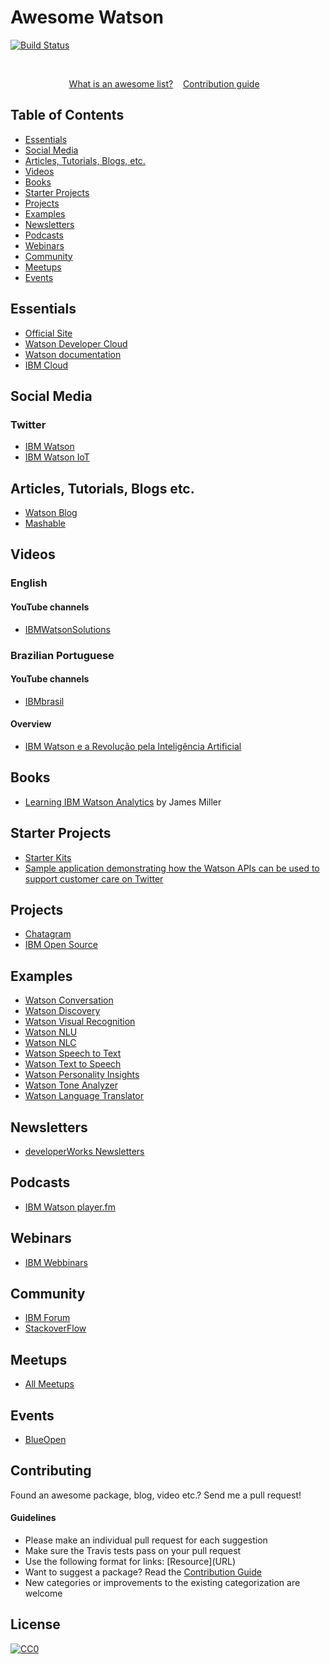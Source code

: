 # Awesome Watson

[![Build Status](https://api.travis-ci.org/carlosalan/awesome-watson.svg?branch=master)](https://travis-ci.org/carlosalan/awesome-watson)

<br>

<p align="center">
	<a href="https://github.com/sindresorhus/awesome/blob/master/awesome.md">What is an awesome list?</a>&nbsp;&nbsp;&nbsp;
	<a href="contributing.md">Contribution guide</a>&nbsp;&nbsp;&nbsp;
</p>

## Table of Contents

- [Essentials](#essentials)
- [Social Media](#social-media)
- [Articles, Tutorials, Blogs, etc.](#articles-tutorials-blogs-etc)
- [Videos](#videos)
- [Books](#books)
- [Starter Projects](#starter-projects)
- [Projects](#projects)
- [Examples](#examples)
- [Newsletters](#newsletters)
- [Podcasts](#podcasts)
- [Webinars](#webinars)
- [Community](#community)
- [Meetups](#meetups)
- [Events](#events)

## Essentials

* [Official Site](https://www.ibm.com/watson/)
* [Watson Developer Cloud](https://www.ibm.com/watson/developer-2/)
* [Watson documentation](https://www.ibm.com/watson/developercloud/doc/index.html)
* [IBM Cloud](https://www.ibm.com/cloud/)

## Social Media

### Twitter

- [IBM Watson](https://twitter.com/IBMWatson)
- [IBM Watson IoT](https://twitter.com/IBMIoT)

## Articles, Tutorials, Blogs etc.

* [Watson Blog](https://www.ibm.com/blogs/watson/)
* [Mashable](http://mashable.com/category/ibm-watson/)

## Videos

### English

#### YouTube channels

* [IBMWatsonSolutions](https://www.youtube.com/user/IBMWatsonSolutions)

### Brazilian Portuguese 

#### YouTube channels

* [IBMbrasil](https://www.youtube.com/user/IBMbrasil)

#### Overview

* [IBM Watson e a Revolução pela Inteligência Artificial](https://www.youtube.com/watch?v=RL2NuYu4DpA)

## Books

* [Learning IBM Watson Analytics](https://www.amazon.com/Learning-Watson-Analytics-James-Miller/dp/1785880772) by James Miller

## Starter Projects

* [Starter Kits](https://www.ibm.com/watson/developercloud/starter-kits.html)
* [Sample application demonstrating how the Watson APIs can be used to support customer care on Twitter](https://github.com/watson-developer-cloud/social-customer-care)

## Projects

* [Chatagram](https://github.com/karanchahal/Chatagram)
* [IBM Open Source](http://ibm.github.io)

## Examples

* [Watson Conversation](https://conversation-demo.mybluemix.net/)
* [Watson Discovery](https://discovery-news-demo.mybluemix.net/)
* [Watson Visual Recognition](https://visual-recognition-demo.ng.bluemix.net/)
* [Watson NLU](https://natural-language-understanding-demo.mybluemix.net/)
* [Watson NLC](https://natural-language-classifier-demo.mybluemix.net/)
* [Watson Speech to Text](https://speech-to-text-demo.mybluemix.net/)
* [Watson Text to Speech](https://text-to-speech-demo.mybluemix.net/)
* [Watson Personality Insights](https://personality-insights-livedemo.mybluemix.net/)
* [Watson Tone Analyzer](https://tone-analyzer-demo.mybluemix.net/)
* [Watson Language Translator](https://language-translator-demo.mybluemix.net/)

## Newsletters

* [developerWorks Newsletters](https://www.ibm.com/developerworks/newsletter/)

## Podcasts

* [IBM Watson player.fm](https://player.fm/series/ibm-watson)

## Webinars 

* [IBM Webbinars](https://www.ibm.com/watson/webinars/)

## Community

* [IBM Forum](https://developer.ibm.com/answers/topics/watson/)
* [StackoverFlow](https://stackoverflow.com/questions/tagged/ibm-watson-cognitive)

## Meetups

* [All Meetups](https://www.meetup.com/topics/ibm-watson/)

## Events

* [BlueOpen](https://www.blueopen.org)

## Contributing

Found an awesome package, blog, video etc.? Send me a pull request!

#### Guidelines

* Please make an individual pull request for each suggestion
* Make sure the Travis tests pass on your pull request
* Use the following format for links: \[Resource\]\(URL\)
* Want to suggest a package? Read the [Contribution Guide](contributing.md)
* New categories or improvements to the existing categorization are welcome

## License

[![CC0](http://mirrors.creativecommons.org/presskit/buttons/88x31/svg/cc-zero.svg)](https://creativecommons.org/publicdomain/zero/1.0/)


